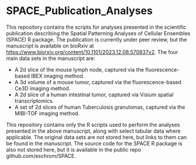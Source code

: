 # SPACE_Publication_Analyses
This repository contains the scripts for analyses presented in the scientific publication describing the Spatial Patterning Analyses of Cellular Ensembles (SPACE) R package. The publication is currently under peer review, but the manuscript is available on bioRxiv at https://www.biorxiv.org/content/10.1101/2023.12.08.570837v2. The four main data sets in the manuscript are:

- A 2d slice of the mouse lymph node, captured via the fluorescence-based IBEX imaging method.
- A 3d volume of a mouse tumor, captured via the fluorescence-based Ce3D imaging method.
- A 2d slice of a human intestinal tumor, captured via Visium spatial transcriptomics.
- A set of 2d slices of human Tuberculosis granulomas, captured via the MIBI-TOF imaging method.

This repository contains only the R scripts used to perform the analyses presented in the above manuscript, along with select tabular data where applicable. The original data sets are not stored here, but links to them can be found in the manuscript. The source code for the SPACE R package is also not stored here, but it is available in the public repo github.com/eschrom/SPACE.
